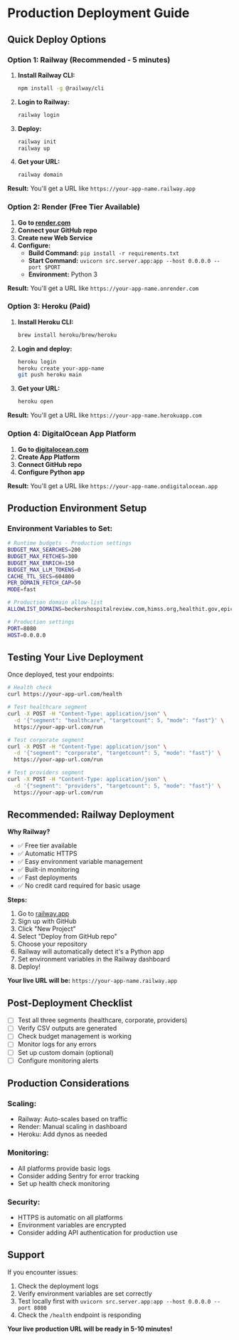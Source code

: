 # Production Deployment Guide

## **Quick Deploy Options**

### **Option 1: Railway (Recommended - 5 minutes)**

1. **Install Railway CLI:**
   ```bash
   npm install -g @railway/cli
   ```

2. **Login to Railway:**
   ```bash
   railway login
   ```

3. **Deploy:**
   ```bash
   railway init
   railway up
   ```

4. **Get your URL:**
   ```bash
   railway domain
   ```

**Result:** You'll get a URL like `https://your-app-name.railway.app`

### **Option 2: Render (Free Tier Available)**

1. **Go to [render.com](https://render.com)**
2. **Connect your GitHub repo**
3. **Create new Web Service**
4. **Configure:**
   - **Build Command:** `pip install -r requirements.txt`
   - **Start Command:** `uvicorn src.server.app:app --host 0.0.0.0 --port $PORT`
   - **Environment:** Python 3

**Result:** You'll get a URL like `https://your-app-name.onrender.com`

### **Option 3: Heroku (Paid)**

1. **Install Heroku CLI:**
   ```bash
   brew install heroku/brew/heroku
   ```

2. **Login and deploy:**
   ```bash
   heroku login
   heroku create your-app-name
   git push heroku main
   ```

3. **Get your URL:**
   ```bash
   heroku open
   ```

**Result:** You'll get a URL like `https://your-app-name.herokuapp.com`

### **Option 4: DigitalOcean App Platform**

1. **Go to [digitalocean.com](https://digitalocean.com)**
2. **Create App Platform**
3. **Connect GitHub repo**
4. **Configure Python app**

**Result:** You'll get a URL like `https://your-app-name.ondigitalocean.app`

## **Production Environment Setup**

### **Environment Variables to Set:**

```bash
# Runtime budgets - Production settings
BUDGET_MAX_SEARCHES=200
BUDGET_MAX_FETCHES=300
BUDGET_MAX_ENRICH=150
BUDGET_MAX_LLM_TOKENS=0
CACHE_TTL_SECS=604800
PER_DOMAIN_FETCH_CAP=50
MODE=fast

# Production domain allow-list
ALLOWLIST_DOMAINS=beckershospitalreview.com,himss.org,healthit.gov,epic.com,nhs.uk,modernhealthcare.com,fiercehealthcare.com,healthcareitnews.com,healthcarefinancenews.com,healthcare-informatics.com,healthcareitconnect.com,healthcareitoutcomes.com,linkedin.com,forbes.com,inc.com,entrepreneur.com,trainingindustry.com,td.org,atd.org,hr.com,shrm.org,corporatelearning.com,businesswire.com,prnewswire.com,globenewswire.com,bloomberg.com,reuters.com,wsj.com,nytimes.com,techcrunch.com,venturebeat.com,trainingfolks.com,skillpath.com,prosolutionstraining.com,edstellar.com,tadsllc.com,pe.gatech.edu,trade.gov,educate-me.co,teambuilding.com,unboxedtechnology.com,litmos.com,saasacademyadvisors.com,trainingorchestra.com,ncwu.edu,corpedgroup.com,joshbersin.com,whatfix.com,groupmoovs.com,projectmanagementacademy.net,villanova.edu

# Production settings
PORT=8080
HOST=0.0.0.0
```

## **Testing Your Live Deployment**

Once deployed, test your endpoints:

```bash
# Health check
curl https://your-app-url.com/health

# Test healthcare segment
curl -X POST -H "Content-Type: application/json" \
  -d '{"segment": "healthcare", "targetcount": 5, "mode": "fast"}' \
  https://your-app-url.com/run

# Test corporate segment
curl -X POST -H "Content-Type: application/json" \
  -d '{"segment": "corporate", "targetcount": 5, "mode": "fast"}' \
  https://your-app-url.com/run

# Test providers segment
curl -X POST -H "Content-Type: application/json" \
  -d '{"segment": "providers", "targetcount": 5, "mode": "fast"}' \
  https://your-app-url.com/run
```

## **Recommended: Railway Deployment**

**Why Railway?**
- ✅ Free tier available
- ✅ Automatic HTTPS
- ✅ Easy environment variable management
- ✅ Built-in monitoring
- ✅ Fast deployments
- ✅ No credit card required for basic usage

**Steps:**
1. Go to [railway.app](https://railway.app)
2. Sign up with GitHub
3. Click "New Project"
4. Select "Deploy from GitHub repo"
5. Choose your repository
6. Railway will automatically detect it's a Python app
7. Set environment variables in the Railway dashboard
8. Deploy!

**Your live URL will be:** `https://your-app-name.railway.app`

## **Post-Deployment Checklist**

- [ ] Test all three segments (healthcare, corporate, providers)
- [ ] Verify CSV outputs are generated
- [ ] Check budget management is working
- [ ] Monitor logs for any errors
- [ ] Set up custom domain (optional)
- [ ] Configure monitoring alerts

## **Production Considerations**

### **Scaling:**
- Railway: Auto-scales based on traffic
- Render: Manual scaling in dashboard
- Heroku: Add dynos as needed

### **Monitoring:**
- All platforms provide basic logs
- Consider adding Sentry for error tracking
- Set up health check monitoring

### **Security:**
- HTTPS is automatic on all platforms
- Environment variables are encrypted
- Consider adding API authentication for production use

## **Support**

If you encounter issues:
1. Check the deployment logs
2. Verify environment variables are set correctly
3. Test locally first with `uvicorn src.server.app:app --host 0.0.0.0 --port 8080`
4. Check the `/health` endpoint is responding

**Your live production URL will be ready in 5-10 minutes!**
